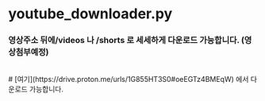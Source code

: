 # youtube_downloader.py
### 영상주소 뒤에/videos 나 /shorts 로 세세하게 다운로드 가능합니다. (영상첨부예정)
<br/>
# [여기](https://drive.proton.me/urls/1G855HT3S0#oeEGTz4BMEqW) 에서 다운로드 가능합니다.
